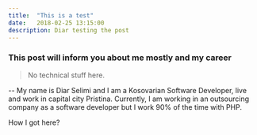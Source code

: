 ```yaml
---
title:  "This is a test"
date:   2018-02-25 13:15:00
description: Diar testing the post
---
```


### This post will inform you about me mostly and my career
> No technical stuff here.

-- My name is Diar Selimi and I am a Kosovarian Software Developer, live and work in capital city Pristina.
Currently, I am working in an outsourcing company as a software developer but I work 90% of the time with PHP.

How I got here?

